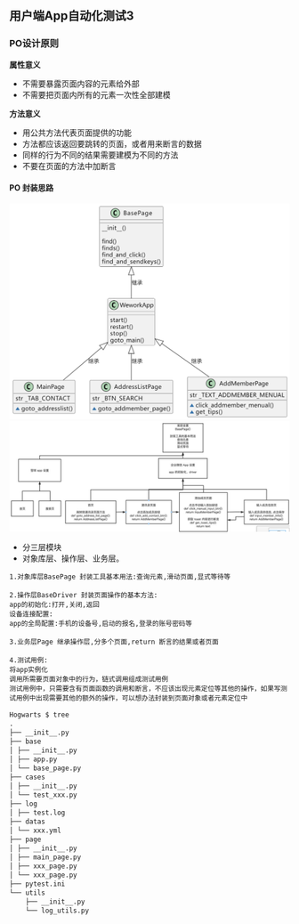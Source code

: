 ## 用户端App自动化测试3

### PO设计原则

**属性意义**

* 不需要暴露页面内容的元素给外部
* 不需要把页面内所有的元素一次性全部建模

**方法意义**

* 用公共方法代表页面提供的功能
* 方法都应该返回要跳转的页面，或者用来断言的数据
* 同样的行为不同的结果需要建模为不同的方法
* 不要在页面的方法中加断言

#### PO 封装思路

![img_19.png](img_19.png)
![img_18.png](img_18.png)

* 分三层模块
* 对象库层、操作层、业务层。
```angular2html
1.对象库层BasePage 封装工具基本用法:查询元素,滑动页面,显式等待等  

2.操作层BaseDriver 封装页面操作的基本方法:
app的初始化:打开,关闭,返回
设备连接配置:
app的全局配置:手机的设备号,启动的报名,登录的账号密码等

3.业务层Page 继承操作层,分多个页面,return 断言的结果或者页面

4.测试用例:
将app实例化
调用所需要页面对象中的行为，链式调用组成测试用例
测试用例中，只需要含有页面函数的调用和断言，不应该出现元素定位等其他的操作，如果写测试用例中出现需要其他的额外的操作，可以想办法封装到页面对象或者元素定位中
```

```angular2html
Hogwarts $ tree
.
├── __init__.py
├── base
│ ├── __init__.py
│ ├── app.py
│ └── base_page.py
├── cases
│ ├── __init__.py
│ └── test_xxx.py
├── log
│ ├── test.log
├── datas
│ └── xxx.yml
├── page
│ ├── __init__.py
│ ├── main_page.py
│ ├── xxx_page.py
│ └── xxx_page.py
├── pytest.ini
└── utils
    ├── __init__.py
    └── log_utils.py
```



